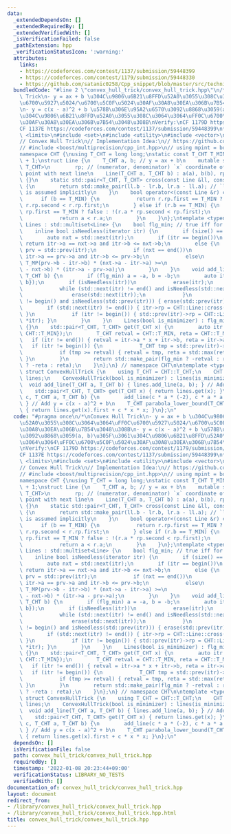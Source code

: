 ```yaml
---
data:
  _extendedDependsOn: []
  _extendedRequiredBy: []
  _extendedVerifiedWith: []
  _isVerificationFailed: false
  _pathExtension: hpp
  _verificationStatusIcon: ':warning:'
  attributes:
    links:
    - https://codeforces.com/contest/1137/submission/59448399
    - https://codeforces.com/contest/1179/submission/59448330
    - https://github.com/satanic0258/Cpp_snippet/blob/master/src/technique/ConvexHullTrick.cpp
  bundledCode: "#line 2 \"convex_hull_trick/convex_hull_trick.hpp\"\n/*\nConvex Hull\
    \ Trick\n- y = ax + b \u304C\u9806\u6B21\u8FFD\u52A0\u3055\u308C\u3064\u3064\uFF0C\
    \u6700\u5927\u5024/\u6700\u5C0F\u5024\u30AF\u30A8\u30EA\u306B\u7B54\u3048\u308B\
    \n- y = c(x - a)^2 + b \u578B\u306E\u95A2\u6570\u3092\u8868\u3059(a, b)\u305F\u3061\
    \u304C\u9806\u6B21\u8FFD\u52A0\u3055\u308C\u3064\u3064\uFF0C\u6700\u5C0F\u5024\
    \u30AF\u30A8\u30EA\u306B\u7B54\u3048\u308B\nVerify:\nCF 1179D https://codeforces.com/contest/1179/submission/59448330\n\
    CF 1137E https://codeforces.com/contest/1137/submission/59448399\n*/\n#include\
    \ <limits>\n#include <set>\n#include <utility>\n#include <vector>\n// CUT begin\n\
    // Convex Hull Trick\n// Implementation Idea:\n// https://github.com/satanic0258/Cpp_snippet/blob/master/src/technique/ConvexHullTrick.cpp\n\
    // #include <boost/multiprecision/cpp_int.hpp>\n// using mpint = boost::multiprecision::cpp_int;\n\
    namespace CHT {\nusing T_CHT = long long;\nstatic const T_CHT T_MIN = std::numeric_limits<T_CHT>::lowest()\
    \ + 1;\nstruct Line {\n    T_CHT a, b; // y = ax + b\n    mutable std::pair<T_CHT,\
    \ T_CHT>\n        rp; // (numerator, denominator) `x` coordinate of the crossing\
    \ point with next line\n    Line(T_CHT a, T_CHT b) : a(a), b(b), rp(T_MIN, T_MIN)\
    \ {}\n    static std::pair<T_CHT, T_CHT> cross(const Line &ll, const Line &lr)\
    \ {\n        return std::make_pair(ll.b - lr.b, lr.a - ll.a); // `ll.a < lr.a`\
    \ is assumed implicitly\n    }\n    bool operator<(const Line &r) const {\n  \
    \      if (b == T_MIN) {\n            return r.rp.first == T_MIN ? true : a *\
    \ r.rp.second < r.rp.first;\n        } else if (r.b == T_MIN) {\n            return\
    \ rp.first == T_MIN ? false : !(r.a * rp.second < rp.first);\n        } else {\n\
    \            return a < r.a;\n        }\n    }\n};\ntemplate <typename T_MP> struct\
    \ Lines : std::multiset<Line> {\n    bool flg_min; // true iff for minimization\n\
    \    inline bool isNeedless(iterator itr) {\n        if (size() == 1) return false;\n\
    \        auto nxt = std::next(itr);\n        if (itr == begin())\n           \
    \ return itr->a == nxt->a and itr->b <= nxt->b;\n        else {\n            auto\
    \ prv = std::prev(itr);\n            if (nxt == end())\n                return\
    \ itr->a == prv->a and itr->b <= prv->b;\n            else\n                return\
    \ T_MP(prv->b - itr->b) * (nxt->a - itr->a) >=\n                       T_MP(itr->b\
    \ - nxt->b) * (itr->a - prv->a);\n        }\n    }\n    void add_line(T_CHT a,\
    \ T_CHT b) {\n        if (flg_min) a = -a, b = -b;\n        auto itr = insert({a,\
    \ b});\n        if (isNeedless(itr))\n            erase(itr);\n        else {\n\
    \            while (std::next(itr) != end() and isNeedless(std::next(itr))) {\n\
    \                erase(std::next(itr));\n            }\n            while (itr\
    \ != begin() and isNeedless(std::prev(itr))) { erase(std::prev(itr)); }\n    \
    \        if (std::next(itr) != end()) { itr->rp = CHT::Line::cross(*itr, *std::next(itr));\
    \ }\n            if (itr != begin()) { std::prev(itr)->rp = CHT::Line::cross(*std::prev(itr),\
    \ *itr); }\n        }\n    }\n    Lines(bool is_minimizer) : flg_min(is_minimizer)\
    \ {}\n    std::pair<T_CHT, T_CHT> get(T_CHT x) {\n        auto itr = lower_bound({x,\
    \ CHT::T_MIN});\n        T_CHT retval = CHT::T_MIN, reta = CHT::T_MIN;\n     \
    \   if (itr != end()) { retval = itr->a * x + itr->b, reta = itr->a; }\n     \
    \   if (itr != begin()) {\n            T_CHT tmp = std::prev(itr)->a * x + std::prev(itr)->b;\n\
    \            if (tmp >= retval) { retval = tmp, reta = std::max(reta, std::prev(itr)->a);\
    \ }\n        }\n        return std::make_pair(flg_min ? -retval : retval, flg_min\
    \ ? -reta : reta);\n    }\n};\n} // namespace CHT\n\ntemplate <typename T_MP>\
    \ struct ConvexHullTrick {\n    using T_CHT = CHT::T_CHT;\n    CHT::Lines<T_MP>\
    \ lines;\n    ConvexHullTrick(bool is_minimizer) : lines(is_minimizer) {}\n  \
    \  void add_line(T_CHT a, T_CHT b) { lines.add_line(a, b); } // Add y = ax + b\n\
    \    std::pair<T_CHT, T_CHT> get(T_CHT x) { return lines.get(x); }\n    void add_convex_parabola(T_CHT\
    \ c, T_CHT a, T_CHT b) {\n        add_line(c * a * (-2), c * a * a + b);\n   \
    \ } // Add y = c(x - a)^2 + b\n    T_CHT parabola_lower_bound(T_CHT c, T_CHT x)\
    \ { return lines.get(x).first + c * x * x; }\n};\n"
  code: "#pragma once\n/*\nConvex Hull Trick\n- y = ax + b \u304C\u9806\u6B21\u8FFD\
    \u52A0\u3055\u308C\u3064\u3064\uFF0C\u6700\u5927\u5024/\u6700\u5C0F\u5024\u30AF\
    \u30A8\u30EA\u306B\u7B54\u3048\u308B\n- y = c(x - a)^2 + b \u578B\u306E\u95A2\u6570\
    \u3092\u8868\u3059(a, b)\u305F\u3061\u304C\u9806\u6B21\u8FFD\u52A0\u3055\u308C\
    \u3064\u3064\uFF0C\u6700\u5C0F\u5024\u30AF\u30A8\u30EA\u306B\u7B54\u3048\u308B\
    \nVerify:\nCF 1179D https://codeforces.com/contest/1179/submission/59448330\n\
    CF 1137E https://codeforces.com/contest/1137/submission/59448399\n*/\n#include\
    \ <limits>\n#include <set>\n#include <utility>\n#include <vector>\n// CUT begin\n\
    // Convex Hull Trick\n// Implementation Idea:\n// https://github.com/satanic0258/Cpp_snippet/blob/master/src/technique/ConvexHullTrick.cpp\n\
    // #include <boost/multiprecision/cpp_int.hpp>\n// using mpint = boost::multiprecision::cpp_int;\n\
    namespace CHT {\nusing T_CHT = long long;\nstatic const T_CHT T_MIN = std::numeric_limits<T_CHT>::lowest()\
    \ + 1;\nstruct Line {\n    T_CHT a, b; // y = ax + b\n    mutable std::pair<T_CHT,\
    \ T_CHT>\n        rp; // (numerator, denominator) `x` coordinate of the crossing\
    \ point with next line\n    Line(T_CHT a, T_CHT b) : a(a), b(b), rp(T_MIN, T_MIN)\
    \ {}\n    static std::pair<T_CHT, T_CHT> cross(const Line &ll, const Line &lr)\
    \ {\n        return std::make_pair(ll.b - lr.b, lr.a - ll.a); // `ll.a < lr.a`\
    \ is assumed implicitly\n    }\n    bool operator<(const Line &r) const {\n  \
    \      if (b == T_MIN) {\n            return r.rp.first == T_MIN ? true : a *\
    \ r.rp.second < r.rp.first;\n        } else if (r.b == T_MIN) {\n            return\
    \ rp.first == T_MIN ? false : !(r.a * rp.second < rp.first);\n        } else {\n\
    \            return a < r.a;\n        }\n    }\n};\ntemplate <typename T_MP> struct\
    \ Lines : std::multiset<Line> {\n    bool flg_min; // true iff for minimization\n\
    \    inline bool isNeedless(iterator itr) {\n        if (size() == 1) return false;\n\
    \        auto nxt = std::next(itr);\n        if (itr == begin())\n           \
    \ return itr->a == nxt->a and itr->b <= nxt->b;\n        else {\n            auto\
    \ prv = std::prev(itr);\n            if (nxt == end())\n                return\
    \ itr->a == prv->a and itr->b <= prv->b;\n            else\n                return\
    \ T_MP(prv->b - itr->b) * (nxt->a - itr->a) >=\n                       T_MP(itr->b\
    \ - nxt->b) * (itr->a - prv->a);\n        }\n    }\n    void add_line(T_CHT a,\
    \ T_CHT b) {\n        if (flg_min) a = -a, b = -b;\n        auto itr = insert({a,\
    \ b});\n        if (isNeedless(itr))\n            erase(itr);\n        else {\n\
    \            while (std::next(itr) != end() and isNeedless(std::next(itr))) {\n\
    \                erase(std::next(itr));\n            }\n            while (itr\
    \ != begin() and isNeedless(std::prev(itr))) { erase(std::prev(itr)); }\n    \
    \        if (std::next(itr) != end()) { itr->rp = CHT::Line::cross(*itr, *std::next(itr));\
    \ }\n            if (itr != begin()) { std::prev(itr)->rp = CHT::Line::cross(*std::prev(itr),\
    \ *itr); }\n        }\n    }\n    Lines(bool is_minimizer) : flg_min(is_minimizer)\
    \ {}\n    std::pair<T_CHT, T_CHT> get(T_CHT x) {\n        auto itr = lower_bound({x,\
    \ CHT::T_MIN});\n        T_CHT retval = CHT::T_MIN, reta = CHT::T_MIN;\n     \
    \   if (itr != end()) { retval = itr->a * x + itr->b, reta = itr->a; }\n     \
    \   if (itr != begin()) {\n            T_CHT tmp = std::prev(itr)->a * x + std::prev(itr)->b;\n\
    \            if (tmp >= retval) { retval = tmp, reta = std::max(reta, std::prev(itr)->a);\
    \ }\n        }\n        return std::make_pair(flg_min ? -retval : retval, flg_min\
    \ ? -reta : reta);\n    }\n};\n} // namespace CHT\n\ntemplate <typename T_MP>\
    \ struct ConvexHullTrick {\n    using T_CHT = CHT::T_CHT;\n    CHT::Lines<T_MP>\
    \ lines;\n    ConvexHullTrick(bool is_minimizer) : lines(is_minimizer) {}\n  \
    \  void add_line(T_CHT a, T_CHT b) { lines.add_line(a, b); } // Add y = ax + b\n\
    \    std::pair<T_CHT, T_CHT> get(T_CHT x) { return lines.get(x); }\n    void add_convex_parabola(T_CHT\
    \ c, T_CHT a, T_CHT b) {\n        add_line(c * a * (-2), c * a * a + b);\n   \
    \ } // Add y = c(x - a)^2 + b\n    T_CHT parabola_lower_bound(T_CHT c, T_CHT x)\
    \ { return lines.get(x).first + c * x * x; }\n};\n"
  dependsOn: []
  isVerificationFile: false
  path: convex_hull_trick/convex_hull_trick.hpp
  requiredBy: []
  timestamp: '2022-01-08 20:23:44+09:00'
  verificationStatus: LIBRARY_NO_TESTS
  verifiedWith: []
documentation_of: convex_hull_trick/convex_hull_trick.hpp
layout: document
redirect_from:
- /library/convex_hull_trick/convex_hull_trick.hpp
- /library/convex_hull_trick/convex_hull_trick.hpp.html
title: convex_hull_trick/convex_hull_trick.hpp
---
```

